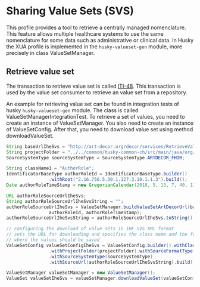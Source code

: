 # Sharing Value Sets (SVS)

This profile provides a tool to retrieve a centrally managed nomenclature. This feature allows multiple healthcare systems to use the same nomenclature for some data such as administrative or clinical data.
In Husky the XUA profile is implemented in the `husky-valueset-gen` module, more precisely in class ValueSetManager.

## Retrieve value set

The transaction to retrieve value set is called [ITI-48](<https://profiles.ihe.net/ITI/TF/Volume2/ITI-48.html>). This transaction is used by the value set consumer to retrieve an value set from a repository.

An example for retrieving value set can be found in integration tests of husky `husky-valueset-gen` module. The class is called ValueSetManagerIntegrationTest. To retrieve a set of values, you need to create an instance of ValueSetManager. You also need to create an instance of ValueSetConfig. After that, you need to download value set using method downloadValueSet.

```java
String baseUrlIheSvs = "http://art-decor.org/decor/services/RetrieveValueSet?prefix=ch-epr-&format=svs";
String projectFolder = "../../common/husky-common-ch/src/main/java/org/husky/common/ch/enums";
SourceSystemType sourceSystemType = SourceSystemType.ARTDECOR_FHIR;

String className1 = "AuthorRole";
IdentificatorBaseType authorRoleId = IdentificatorBaseType.builder()
				.withRoot("2.16.756.5.30.1.127.3.10.1.1.3").build();
Date authorRoleTimeStamp = new GregorianCalendar(2018, 5, 13, 7, 40, 11).getTime();

URL authorRoleSourceUrlIheSvs;
String authorRoleSourceUrlIheSvsString = "";
authorRoleSourceUrlIheSvs = ValueSetManager.buildValueSetArtDecorUrl(baseUrlIheSvs,
				authorRoleId, authorRoleTimeStamp);
authorRoleSourceUrlIheSvsString = authorRoleSourceUrlIheSvs.toString();

// configuring the download of value sets in IHE SVS XML format
// sets the URL for downloading and specifies the class name and the folder
// where the values should be saved
ValueSetConfig valueSetConfigIheSvs = ValueSetConfig.builder().withClassName(className1)
				.withProjectFolder(projectFolder).withSourceFormatType(SourceFormatType.IHESVS)
				.withSourceSystemType(sourceSystemType)
				.withSourceUrl(authorRoleSourceUrlIheSvsString).build();

ValueSetManager valueSetManager = new ValueSetManager();
ValueSet valueSetIheSvs = valueSetManager.downloadValueSet(valueSetConfigIheSvs);
```
